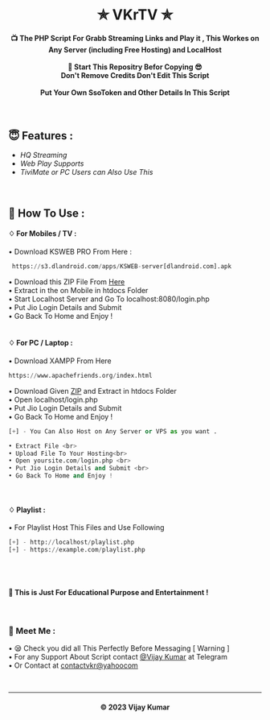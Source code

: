 <h1 align='center'>✯ VKrTV ✯</h1>

<!-- DO NOT EDIT FILE AND ADD YOU NAME HERE AND PUBLISH -->
<!-- © 2023 Vijay Kumar -->

<h4 align='center'>📺 The PHP Script For Grabb Streaming Links and Play it , This Workes on Any Server (including Free Hosting) and LocalHost <br><br>🌟 Start This Repositry Befor Copying 😎<br> Don't Remove Credits
Don't Edit This Script 
<br><br>Put Your Own SsoToken and Other Details In This Script</h4>
<br>


<h2>😇 Features :</h2>

- *HQ Streaming* <br>
- *Web Play Supports*
- *TiviMate or PC Users can Also Use This*<br>

 <br>

<h2>🍁 How To Use : </h2>

#### ♢ For Mobiles / TV :


• Download KSWEB PRO From Here :

```py
 https://s3.dlandroid.com/apps/KSWEB-server[dlandroid.com].apk

```

• Download this ZIP File From [Here](https://github.com/theofficialvkr/VKrTV/archive/refs/tags/1.0.zip)<br>
• Extract in the on Mobile in htdocs Folder <br>
• Start Localhost Server and Go To localhost:8080/login.php <br>
• Put Jio Login Details and Submit <br>
• Go Back To Home and Enjoy !<br><br>

#### ♢ For PC / Laptop :

• Download XAMPP From Here<br>

```py
https://www.apachefriends.org/index.html

```
• Download Given [ZIP](https://github.com/theofficialvkr/VKrTV/archive/refs/tags/1.0.zip) and Extract in htdocs Folder<br>
• Open localhost/login.php <br>
• Put Jio Login Details and Submit <br>
• Go Back To Home and Enjoy !


```py
[+] - You Can Also Host on Any Server or VPS as you want .

• Extract File <br>
• Upload File To Your Hosting<br>
• Open yoursite.com/login.php <br>
• Put Jio Login Details and Submit <br>
• Go Back To Home and Enjoy !
```
<br>

#### ♢ Playlist :

• For Playlist Host This Files and Use Following

  ```py
  [+] - http://localhost/playlist.php
  [+] - https://example.com/playlist.php
  
  ```
<br><br>

<h4>🚸 This is Just For Educational Purpose and Entertainment !</h4>
<br>

<h3>🤗 Meet Me : </h3>

• 😪 Check you did all This Perfectly Before Messaging [ Warning ] <br>
• For any Support About Script contact [@Vijay Kumar](https://telegram.me/VKrFork)  at Telegram <br>
• Or Contact at [contactvkr@yahoocom](mailto:contactvkr@yahoocom)

<br>


---
<h4 align='center'>© 2023 Vijay Kumar</h4>

<!-- DO NOT REMOVE THIS CREDIT 🤬 🤬 -->

